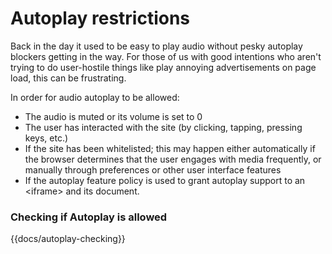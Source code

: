 # Autoplay restrictions

Back in the day it used to be easy to play audio without pesky autoplay blockers getting in the way. For those of us with good intentions who aren't trying to do user-hostile things like play annoying advertisements on page load, this can be frustrating.

In order for audio autoplay to be allowed:

  - The audio is muted or its volume is set to 0
  - The user has interacted with the site (by clicking, tapping, pressing keys, etc.)
  - If the site has been whitelisted; this may happen either automatically if the browser determines that the user engages with media frequently, or manually through preferences or other user interface features
  - If the autoplay feature policy is used to grant autoplay support to an \<iframe\> and its document.

### Checking if Autoplay is allowed
{{docs/autoplay-checking}}
